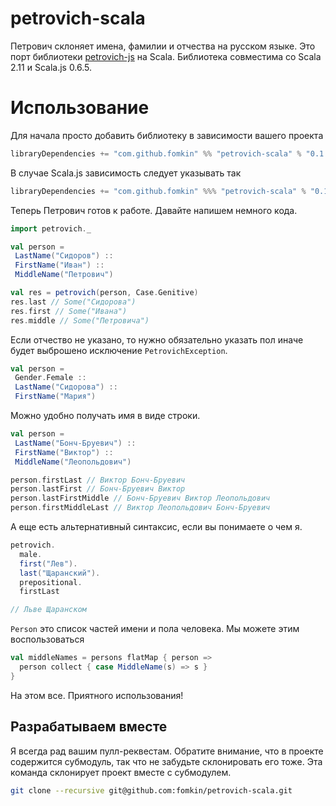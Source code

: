 # petrovich-scala

Петрович склоняет имена, фамилии и отчества на русском языке.
Это порт библиотеки [petrovich-js](https://github.com/petrovich/petrovich-js) на Scala.
Библиотека совместима со Scala 2.11 и Scala.js 0.6.5.

# Использование

Для начала просто добавить библиотеку в зависимости вашего проекта

```scala
libraryDependencies += "com.github.fomkin" %% "petrovich-scala" % "0.1.0"
```

В случае Scala.js зависимость следует указывать так

```scala
libraryDependencies += "com.github.fomkin" %%% "petrovich-scala" % "0.1.0"
```

Теперь Петрович готов к работе. Давайте напишем немного кода.

```scala
import petrovich._

val person =
 LastName("Сидоров") ::
 FirstName("Иван") ::
 MiddleName("Петрович")

val res = petrovich(person, Case.Genitive)
res.last // Some("Сидорова")
res.first // Some("Ивана")
res.middle // Some("Петровича")
```

Если отчество не указано, то нужно обязательно указать пол иначе
будет выброшено исключение `PetrovichException`.

```scala
val person =
 Gender.Female ::
 LastName("Сидорова") ::
 FirstName("Мария")
```

Можно удобно получать имя в виде строки. 

```scala
val person =
 LastName("Бонч-Бруевич") ::
 FirstName("Виктор") ::
 MiddleName("Леопольдович")

person.firstLast // Виктор Бонч-Бруевич 
person.lastFirst // Бонч-Бруевич Виктор
person.lastFirstMiddle // Бонч-Бруевич Виктор Леопольдович
person.firstMiddleLast // Виктор Леопольдович Бонч-Бруевич
```

А еще есть альтернативный синтаксис, если вы понимаете о чем я.

```scala
petrovich.
  male.
  first("Лев").
  last("Щаранский").
  prepositional.
  firstLast

// Льве Щаранском
```

`Person` это список частей имени и пола человека.
Мы можете этим воспользоваться

```scala
val middleNames = persons flatMap { person => 
  person collect { case MiddleName(s) => s }   
}
```

На этом все. Приятного использования!

## Разрабатываем вместе

Я всегда рад вашим пулл-реквестам. Обратите внимание, что
в проекте содержится субмодуль, так что не забудьте
склонировать его тоже. Эта команда склонирует проект вместе
с субмодулем.

```sh
git clone --recursive git@github.com:fomkin/petrovich-scala.git
```
